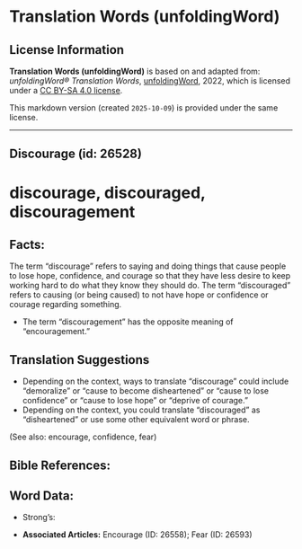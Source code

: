 # Translation Words (unfoldingWord)

## License Information

**Translation Words (unfoldingWord)** is based on and adapted from: _unfoldingWord® Translation Words_, [unfoldingWord](https://unfoldingword.org/utw), 2022, which is licensed under a [CC BY-SA 4.0 license](https://creativecommons.org/licenses/by-sa/4.0/legalcode.en).

This markdown version (created `2025-10-09`) is provided under the same license.



--------------------------------

## Discourage (id: 26528)

discourage, discouraged, discouragement
=======================================

Facts:
------

The term “discourage” refers to saying and doing things that cause people to lose hope, confidence, and courage so that they have less desire to keep working hard to do what they know they should do. The term “discouraged” refers to causing (or being caused) to not have hope or confidence or courage regarding something.

* The term “discouragement” has the opposite meaning of “encouragement.”

Translation Suggestions
-----------------------

* Depending on the context, ways to translate “discourage” could include “demoralize” or “cause to become disheartened” or “cause to lose confidence” or “cause to lose hope” or “deprive of courage.”
* Depending on the context, you could translate “discouraged” as “disheartened” or use some other equivalent word or phrase.

(See also: encourage, confidence, fear)

Bible References:
-----------------

Word Data:
----------

* Strong’s:

* **Associated Articles:** Encourage (ID: 26558); Fear (ID: 26593)

